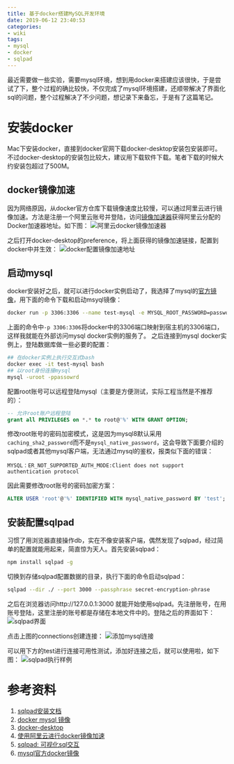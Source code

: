 ```yaml
---
title: 基于docker搭建MySQL开发环境
date: 2019-06-12 23:40:53
categories:
- wiki
tags:
- mysql
- docker
- sqlpad
---
```

最近需要做一些实验，需要mysql环境，想到用docker来搭建应该很快，于是尝试了下，整个过程的确比较快，不仅完成了mysql环境搭建，还顺带解决了界面化sql的问题，整个过程解决了不少问题，想记录下来备忘，于是有了这篇笔记。

# 安装docker
Mac下安装docker，直接到docker官网下载docker-desktop安装包安装即可。不过docker-desktop的安装包比较大，建议用下载软件下载。笔者下载的时候大约安装包超过了500M。
## docker镜像加速
因为网络原因，从docker官方仓库下载镜像速度比较慢，可以通过阿里云进行镜像加速。方法是注册一个阿里云账号并登陆，访问[镜像加速器](https://cr.console.aliyun.com/cn-hangzhou/instances/mirrors)获得阿里云分配的Docker加速器地址。如下图：
![阿里云docker镜像加速器](aliyun_mirror.jpg "阿里云docker镜像加速器")

之后打开docker-desktop的preference，将上面获得的镜像加速链接，配置到docker中并生效：
![](docker_config.jpg "docker配置镜像加速地址")

## 启动mysql
docker安装好之后，就可以进行docker实例启动了，我选择了mysql的[官方镜像](https://hub.docker.com/_/mysql)，用下面的命令下载和启动msyql镜像：
```sh
docker run -p 3306:3306 --name test-mysql -e MYSQL_ROOT_PASSWORD=password -d mysql:latest
```
上面的命令中`-p 3306:3306`将docker中的3306端口映射到宿主机的3306端口，这样我就能在外部访问mysql docker实例的服务了。
之后连接到mysql docker实例上，登陆数据库做一些必要的配置：
```sh
## 在docker实例上执行交互式bash
docker exec -it test-mysql bash
## 以root身份连接mysql
mysql -uroot -ppassowrd

```
配置root账号可以远程登陆mysql（主要是方便测试，实际工程当然是不推荐的）：
```sql
-- 允许root账户远程登陆
grant all PRIVILEGES on *.* to root@'%' WITH GRANT OPTION;
```

修改root账号的密码加密模式，这是因为mysql8默认采用`caching_sha2_password`而不是`mysql_native_password`，这会导致下面要介绍的sqlpad或者其他mysql客户端，无法通过mysql的鉴权，报类似下面的错误：
```text
MYSQL：ER_NOT_SUPPORTED_AUTH_MODE:Client does not support authentication protocol
```
因此需要修改root账号的密码加密方案：
```sql
ALTER USER 'root'@'%' IDENTIFIED WITH mysql_native_password BY 'test';
```

## 安装配置sqlpad
习惯了用浏览器直接操作db，实在不像安装客户端，偶然发现了sqlpad，经过简单的配置就能用起来，简直惊为天人。首先安装sqlpad：
```sh
npm install sqlpad -g
```
切换到存储sqlpad配置数据的目录，执行下面的命令启动sqlpad：
```sh
sqlpad --dir ./ --port 3000 --passphrase secret-encryption-phrase
```
之后在浏览器访问http://127.0.0.1:3000 就能开始使用sqlpad。先注册账号，在用账号登陆，这里注册的账号都是存储在本地文件中的。登陆之后的界面如下：
![](sqlpad_create_connection.jpg "sqlpad界面")

点击上图的connections创建连接：
![](connection.jpg "添加mysql连接")

可以用下方的test进行连接可用性测试，添加好连接之后，就可以使用啦，如下图：
![](example.jpg "sqlpad执行样例")

# 参考资料
1. [sqlpad安装文档](http://rickbergfalk.github.io/sqlpad/installation-and-administration/)
2. [docker mysql 镜像](https://hub.docker.com/_/mysql)
3. [docker-desktop](https://www.docker.com/products/docker-desktop)
4. [使用阿里云进行docker镜像加速](https://yq.aliyun.com/articles/29941)
5. [sqlpad: 可视化sql交互](https://github.com/rickbergfalk/sqlpad)
6. [mysql官方docker镜像](https://hub.docker.com/_/mysql)
